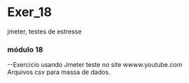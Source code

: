 # Exer_18
jmeter, testes de estresse

### módulo 18

--Exercicio usando Jmeter
   teste no site wwww.youtube.com   
   Arquivos csv para massa de dados.

